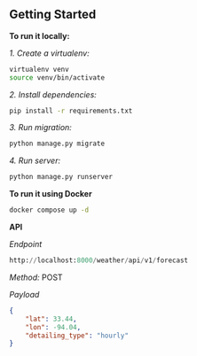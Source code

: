 ## Getting Started
**To run it locally:**

*1. Create a virtualenv:*
```bash
virtualenv venv
source venv/bin/activate
```
*2. Install dependencies:*

```bash
pip install -r requirements.txt
```

*3. Run migration:*

```bash
python manage.py migrate
```

*4. Run server:*

```bash
python manage.py runserver
```

**To run it using Docker**

```bash
docker compose up -d
```

**API**

*Endpoint*

```python
http://localhost:8000/weather/api/v1/forecast
```
*Method:* POST

*Payload*
```json
{
    "lat": 33.44,
    "lon": -94.04,
    "detailing_type": "hourly"
}
```